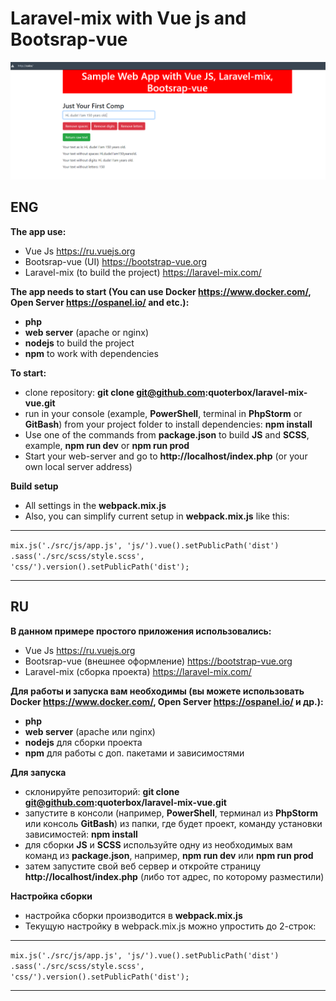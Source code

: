 # Laravel-mix with Vue js and Bootsrap-vue

![](./git-laravel-mix.PNG)

## ENG

**The app use:**
* Vue Js https://ru.vuejs.org
* Bootsrap-vue (UI) https://bootstrap-vue.org
* Laravel-mix (to build the project) https://laravel-mix.com/

**The app needs to start (You can use Docker https://www.docker.com/, Open Server https://ospanel.io/ and etc.):**
* **php**
* **web server** (apache or nginx)
* **nodejs** to build the project
* **npm** to work with dependencies

**To start:**
* clone repository: **git clone git@github.com:quoterbox/laravel-mix-vue.git**
* run in your console (example, **PowerShell**, terminal in **PhpStorm** or **GitBash**) from your project folder to install dependencies: **npm install**
* Use one of the commands from **package.json** to build **JS** and **SCSS**, example, **npm run dev** or **npm run prod**
* Start your web-server and go to **http://localhost/index.php** (or your own local server address)

**Build setup**
* All settings in the **webpack.mix.js**
* Also, you can simplify current setup in **webpack.mix.js** like this:

***
`mix.js('./src/js/app.js', 'js/').vue().setPublicPath('dist')
.sass('./src/scss/style.scss', 'css/').version().setPublicPath('dist');`
***


## RU

**В данном примере простого приложения использовались:**
* Vue Js https://ru.vuejs.org
* Bootsrap-vue (внешнее оформление) https://bootstrap-vue.org
* Laravel-mix (сборка проекта) https://laravel-mix.com/

**Для работы и запуска вам необходимы (вы можете использовать Docker https://www.docker.com/, Open Server https://ospanel.io/ и др.):**
* **php**
* **web server** (apache или nginx)
* **nodejs** для сборки проекта
* **npm** для работы с доп. пакетами и зависимостями

**Для запуска**
* склонируйте репозиторий: **git clone git@github.com:quoterbox/laravel-mix-vue.git**
* запустите в консоли (например, **PowerShell**, терминал из **PhpStorm** или консоль **GitBash**) из папки, где будет проект, команду установки зависимостей: **npm install**
* для сборки **JS** и **SCSS** используйте одну из необходимых вам команд из **package.json**, например, **npm run dev** или **npm run prod**
* затем запустите свой веб сервер и откройте страницу **http://localhost/index.php** (либо тот адрес, по которому разместили)

**Настройка сборки**
* настройка сборки производится в **webpack.mix.js**
* Текущую настройку в webpack.mix.js можно упростить до 2-строк:

***
`mix.js('./src/js/app.js', 'js/').vue().setPublicPath('dist')
.sass('./src/scss/style.scss', 'css/').version().setPublicPath('dist');`
***
